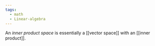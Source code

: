 ```yaml
---
tags:
  - math
  - Linear-algebra
---
```

An *inner product space* is essentially a [[vector space]] with an [[inner product]].